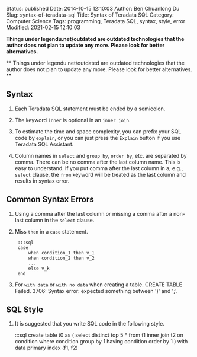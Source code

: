 Status: published
Date: 2014-10-15 12:10:03
Author: Ben Chuanlong Du
Slug: syntax-of-teradata-sql
Title: Syntax of Teradata SQL
Category: Computer Science
Tags: programming, Teradata SQL, syntax, style, error
Modified: 2021-02-15 12:10:03

**Things under legendu.net/outdated are outdated technologies that the author does not plan to update any more. Please look for better alternatives.**

**
Things under legendu.net/outdated are outdated technologies 
that the author does not plan to update any more. 
Please look for better alternatives.
**


## Syntax

1. Each Teradata SQL statement must be ended by a semicolon.

5. The keyword `inner` is optional in an `inner join`.

6. To estimate the time and space complexity, 
    you can prefix your SQL code by `explain`,
    or you can just press the `Explain` button if you use Teradata SQL Assistant.

2. Column names in `select` and `group by`, `order by`, etc. are separated by comma. 
    There can be no comma after the last column name.
    This is easy to understand. 
    If you put comma after the last column in a, e.g., `select` clause,
    the `from` keyword will be treated as the last column and results in syntax error.


## Common Syntax Errors

1. Using a comma after the last column or missing a comma 
    after a non-last column in the `select` clause.

2. Miss `then` in  a `case` statement.

        :::sql
        case 
            when condition_1 then v_1 
            when condition_2 then v_2 
            ...
            else v_k 
        end 

3. For `with data` or `with no data` when creating a table. 
    CREATE TABLE Failed. 3706: Syntax error: expected something between ')' and ';'.

## SQL Style

1. It is suggested that you write SQL code in the following style.

    :::sql
    create table t0 as (
    select distinct top 5 *
    from
        t1
    inner join
        t2
    on
        condition
    where
        condition
    group by
        1
    having
        condition
    order by
        1
    )
    with data
    primary index (f1, f2)

